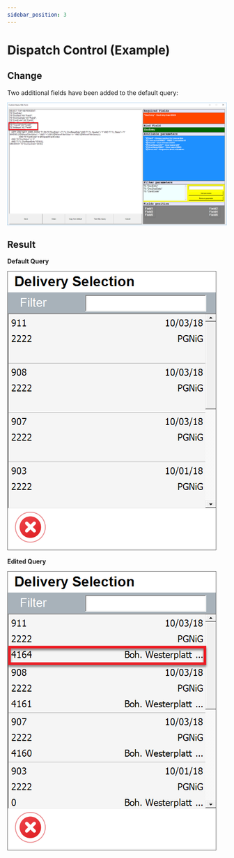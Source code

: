 ```yaml
---
sidebar_position: 3
---
```


# Dispatch Control (Example)

## Change

Two additional fields have been added to the default query:

![Batch Serial Info](./media/batches-serials-03.png)

## Result

**Default Query**

![Batch Serial Info Default Query](./media/default-query-01.png)

**Edited Query**

![Batch Serial Info Edited Query](./media/edited-query-01.png)
